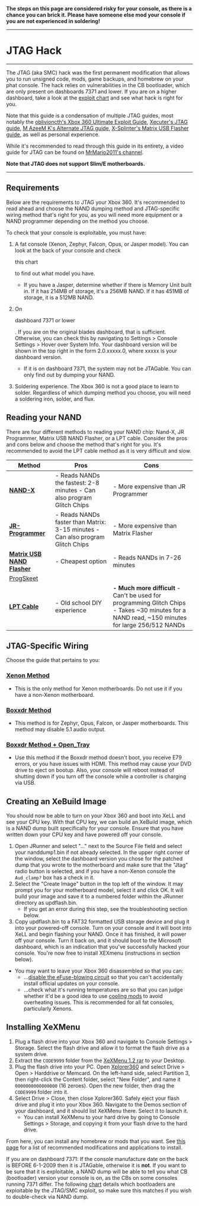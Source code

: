 **The steps on this page are considered risky for your console, as there is a chance you can brick it. Please have someone else mod  your console if you are not experienced in soldering!**

------

# JTAG Hack

------

The JTAG (aka SMC) hack was the first permanent modification that  allows you to run unsigned code, mods, game backups, and homebrew on  your phat console. The hack relies on vulnerabilities in the CB  bootloader, which are only present on dashboards 7371 and lower. If you  are on a higher dashboard, take a look at the [exploit chart](http://i.imgur.com/c5BVZZO.png) and see what hack is right for you.

Note that this guide is a condensation of multiple JTAG guides, most notably the [oblivioncth's Xbox 360 Ultimate Exploit Guide](https://www.se7ensins.com/forums/threads/jtag-rgh-r-jtag-xbox-360-ultimate-exploit-guide.804054/), [Xecuter's JTAG guide](https://web.archive.org/web/20130906233032/http://team-xecuter.com/forums/showthread.php/54423-NAND-X-JTAG-Install-Guides-JTAG-KITS-2-5-8-E79), [M AzeeM K's Alternate JTAG guide](https://web.archive.org/web/20120527145714/http://team-xecuter.com/forums/showthread.php?t=55189), [X-Splinter's Matrix USB Flasher guide](http://www.360-hq.com/xbox-tutorials-162.html), as well as personal experience.

While it's recommended to read through this guide in its entirety, a video guide for JTAG can be found on [MrMario2011's channel](https://youtu.be/v9eAG3WSmU4?list=PL1CadovfabPskGb2Ur4kBGzD5s7DzQw5I).

**Note that JTAG does not support Slim/E motherboards.**

------

## Requirements

Below are the requirements to JTAG your Xbox 360. It's recommended to read ahead and choose the NAND dumping method and JTAG-specific wiring  method that's right for you, as you will need more equipment or a NAND  programmer depending on the method you choose.

To check that your console is exploitable, you must have:

1. A fat console (Xenon, Zephyr, Falcon, Opus, or Jasper model). You can look at the back of your console and check 

   this chart

    to find out what model you have. 

   - If you have a Jasper, determine whether if there is Memory Unit  built in. If it has 214MB of storage, it's a 256MB NAND. If it has 451MB of storage, it is a 512MB NAND.

2. On 

   dashboard 7371 or lower

   . If you are on the  original blades dashboard, that is sufficient. Otherwise, you can check  this by navigating to Settings > Console Settings > Hover over  System Info. Your dashboard version will be shown in the top right in  the form 2.0.xxxxx.0, where xxxxx is your dashboard version.

   - If it is on dashboard 7371, the system may not be JTAGable. You can only find out by dumping your NAND.

3. Soldering experience. The Xbox 360 is not a good place to learn to  solder. Regardless of which dumping method you choose, you will need a  soldering iron, solder, and flux.

## Reading your NAND

There are four different methods to reading your NAND chip: Nand-X,  JR Programmer, Matrix USB NAND Flasher, or a LPT cable. Consider the  pros and cons below and choose the method that's right for you. It's  recommended to avoid the LPT cable method as it is very difficult and  slow.

| Method                                                       | Pros                                                         | Cons                                                         |
| ------------------------------------------------------------ | ------------------------------------------------------------ | ------------------------------------------------------------ |
| **[NAND-X](https://360.consolemods.org/hardware/programmers/nandx.html)** | - Reads NANDs the fastest: 2-8 minutes - Can also program Glitch Chips | - More expensive than JR Programmer                          |
| **[JR-Programmer](https://360.consolemods.org/hardware/programmers/jrprogrammer.html)** | - Reads NANDs faster than Matrix: 3-15 minutes - Can also program Glitch Chips | - More expensive than Matrix Flasher                         |
| **[Matrix USB NAND Flasher](https://360.consolemods.org/hardware/programmers/matrix.html)** | - Cheapest option                                            | - Reads NANDs in 7-26 minutes                                |
| [ProgSkeet](https://360.consolemods.org/hardware/programmers/progskeet.html) |                                                              |                                                              |
| **[LPT Cable](https://360.consolemods.org/hardware/programmers/lpt.html)** | - Old school DIY experience                                  | **- Much more difficult** - Can't be used for programming Glitch Chips - Takes ~30 minutes for a NAND read, ~150 minutes for large 256/512 NANDs |

## JTAG-Specific Wiring

Choose the guide that pertains to you:

### [Xenon Method](https://360.consolemods.org/modguide/jtag-smc/xenon.html)

- This is the only method for Xenon motherboards. Do not use it if you have a non-Xenon motherboard.

### [Boxxdr Method](https://360.consolemods.org/modguide/jtag-smc/boxxdr.html)

- This method is for Zephyr, Opus, Falcon, or Jasper motherboards. This method may disable 5.1 audio output.

### [Boxxdr Method + Open_Tray](https://360.consolemods.org/modguide/jtag-smc/boxxdropentray.html)

- Use this method if the Boxxdr method doesn't boot, you receive E79  errors, or you have issues with HDMI. This method may cause your DVD  drive to eject on bootup. Also, your console will reboot instead of  shutting down if you turn off the console while a controller is charging via USB.

## Creating an XeBuild Image

You should now be able to turn on your Xbox 360 and boot into XeLL  and see your CPU key. With that CPU key, we can build an XeBuild image,  which is a NAND dump built specifically for your console. Ensure that  you have written down your CPU key and have powered off your console.

1. Open JRunner and select "..." next to the Source File field and  select your nanddump1.bin if not already selected. In the upper right  corner of the window, select the dashboard version you chose for the  patched dump that you wrote to the motherboard and make sure that the  "Jtag" radio button is selected, and if you have a non-Xenon console the `Aud_clamp?` box has a check in it.
2. Select the "Create Image" button in the top left of the window.  It may prompt you for your motherboard model, select it and click OK. It will build your image and save it to a numbered folder within the  JRunner directory as updflash.bin.
   - If you get an error during this step, see the troubleshooting section below.
3. Copy updflash.bin to a FAT32 formatted USB storage device and  plug it into your powered-off console. Turn on your console and it will  boot into XeLL and begin flashing your NAND. Once it has finished, it  will power off your console. Turn it back on, and it should boot to the  Microsoft dashboard, which is an indication that you've successfully  hacked your console. You're now free to install XEXmenu (instructions in section below).

- You may want to leave your Xbox 360 disassembled so that you can:
  - ...[disable the eFuse-blowing circuit](https://360.consolemods.org/repairguide/disableefuseburn.html) so that you can't accidentally install official updates on your console.
  - ...check what it's running temperatures are so that you can judge whether it'd be a good idea to use [cooling mods](https://360.consolemods.org/repairguide/improvecooling.html) to avoid overheating issues. This is recommended for all fat consoles, particularly Xenons.

## Installing XeXMenu

1. Plug a flash drive into your Xbox 360 and navigate to Console  Settings > Storage. Select the flash drive and allow it to format the flash drive as a system drive. 
2. Extract the `CODE9999` folder from the [XeXMenu 1.2 rar](http://www.mediafire.com/file/7orm0jrkncrzo1w/xexmenu12live.rar/file) to your Desktop.
3. Plug the flash drive into your PC. Open [Xplorer360](http://www.mediafire.com/file/zb6ic4036c6nmpg/Xplorer360.exe/file) and select Drive > Open > Harddrive or Memcard. On the left-hand  side, select Partition 3, then right-click the Content folder, select  "New Folder", and name it `0000000000000000` (16 zeroes). Open the new folder, then drag the `CODE9999` folder into it.
4. Select Drive > Close, then close Xplorer360. Safely eject your flash drive and plug it into your Xbox 360. Navigate to the Demos  section of your dashboard, and it should list XeXMenu there. Select it  to launch it. 
   - You can install XeXMenu to your hard drive by going to Console  Settings > Storage, and copying it from your flash drive to the hard  drive.

From here, you can install any homebrew or mods that you want. See [this page](https://360.consolemods.org/modguide/recommendedsetup.html) for a list of recommended modifications and applications to install.

If you are on dashboard 7371: If the console manufacture date on the back is BEFORE 6-1-2009 then it is JTAGable, otherwise it is **not**. If you want to be sure that it is exploitable, a NAND dump will be able to tell you what CB (bootloader) version your console is on, as the CBs on some consoles running 7371 differ. The following [chart](http://i.imgur.com/On7Sazo.jpg) details which bootloaders are exploitable by the JTAG/SMC exploit, so  make sure this matches if you wish to double-check via NAND dump.

